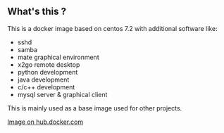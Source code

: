 ## What's this ?
This is a docker image based on centos 7.2 with additional software like:

- sshd
- samba
- mate graphical environment
- x2go remote desktop
- python development
- java development
- c/c++ development
- mysql server & graphical client

This is mainly used as a base image used for other projects.

[Image on hub.docker.com](https://hub.docker.com/r/vincentfenet/centos-x2go/)
